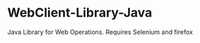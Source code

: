 WebClient-Library-Java
======================

Java Library for Web Operations. Requires Selenium and firefox
